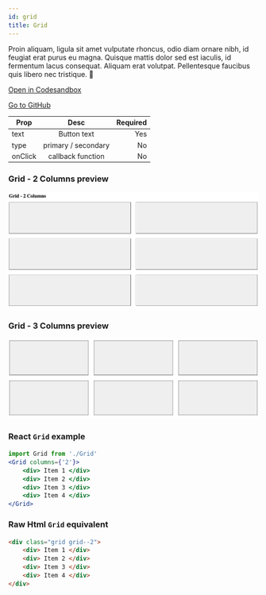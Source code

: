 ```yaml
---
id: grid
title: Grid
---
```


Proin aliquam, ligula sit amet vulputate rhoncus, odio diam ornare nibh, id feugiat erat purus eu magna. Quisque mattis dolor sed est iaculis, id fermentum lacus consequat. Aliquam erat volutpat. Pellentesque faucibus quis libero nec tristique. 🤖

[Open in Codesandbox](https://codesandbox.io/s/github/DanielJohnsson87/raket-factory/tree/dionysos-grid-example/dionysos)

[Go to GitHub](https://github.com/DanielJohnsson87/raket-factory/tree/master/dionysos)


| Prop          | Desc                      | Required  |
| ------------- |:-------------:            | -----:|
| text          | Button text               | Yes    |
| type          | primary / secondary       | No     |
| onClick       | callback function         | No     |

### Grid - 2 Columns preview

![Alt text](https://github.com/DanielJohnsson87/raket-factory/blob/master/packages/grid/public/grid-2.png?raw=true "Optional Title")


### Grid - 3 Columns preview

![Alt text](https://github.com/DanielJohnsson87/raket-factory/blob/master/packages/grid/public/grid-3.png?raw=true "Optional Title")

### React `Grid` example

```jsx
import Grid from './Grid'
<Grid columns={'2'}>
    <div> Item 1 </div>
    <div> Item 2 </div>
    <div> Item 3 </div>
    <div> Item 4 </div>
</Grid>
```

### Raw Html `Grid` equivalent

```html
<div class="grid grid--2">
    <div> Item 1 </div>
    <div> Item 2 </div>
    <div> Item 3 </div>
    <div> Item 4 </div>
</div>
```
